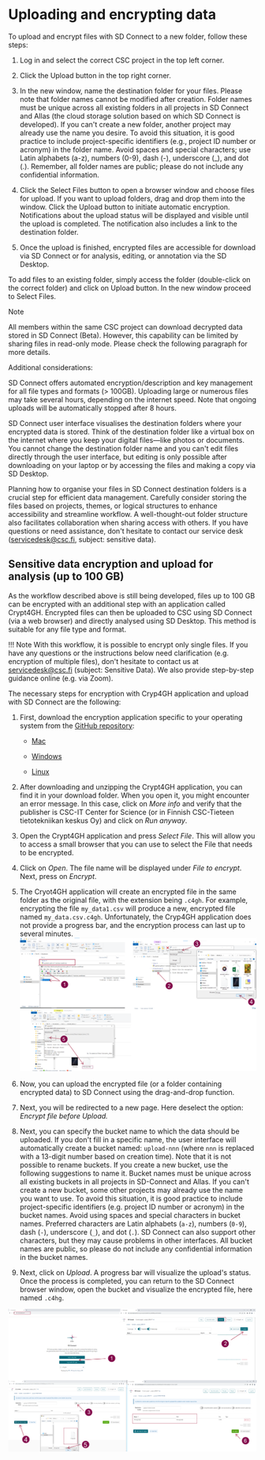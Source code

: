 # Uploading and encrypting data

To upload and encrypt files with SD Connect to a new folder, follow these steps:

1) Log in and select the correct CSC project in the top left corner.

2) Click the Upload button in the top right corner.

3) In the new window, name the destination folder for your files. Please note that folder names cannot be modified after creation. Folder names must be unique across all existing folders in all projects in SD Connect and Allas (the cloud storage solution based on which SD Connect is developed). If you can't create a new folder, another project may already use the name you desire. To avoid this situation, it is good practice to include project-specific identifiers (e.g., project ID number or acronym) in the folder name. Avoid spaces and special characters; use Latin alphabets (a-z), numbers (0-9), dash (-), underscore (_), and dot (.). Remember, all folder names are public; please do not include any confidential information.

4) Click the Select Files button to open a browser window and choose files for upload. If you want to upload folders, drag and drop them into the window. Click the Upload button to initiate automatic encryption. Notifications about the upload status will be displayed and visible until the upload is completed. The notification also includes a link to the destination folder.

3) Once the upload is finished, encrypted files are accessible for download via SD Connect or for analysis, editing, or annotation via the SD Desktop.

To add files to an existing folder, simply access the folder (double-click on the correct folder) and click on Upload button. In the new window proceed to Select Files.

Note

All members within the same CSC project can download decrypted data stored in SD Connect (Beta). However, this capability can be limited by sharing files in read-only mode. Please check the following paragraph for more details.

Additional considerations:

SD Connect offers automated encryption/description and key management for all file types and formats (> 100GB). Uploading large or numerous files may take several hours, depending on the internet speed. Note that ongoing uploads will be automatically stopped after 8 hours.

SD Connect user interface visualises the destination folders where your encrypted data is stored. Think of the destination folder like a virtual box on the internet where you keep your digital files—like photos or documents. You cannot change the destination folder name and you can't edit files directly through the user interface, but editing is only possible after downloading on your laptop or by accessing the files and making a copy via SD Desktop.

Planning how to organise your files in SD Connect destination folders is a crucial step for efficient data management. Carefully consider storing the files based on projects, themes, or logical structures to enhance accessibility and streamline workflow. A well-thought-out folder structure also facilitates collaboration when sharing access with others. If you have questions or need assistance, don't hesitate to contact our service desk (servicedesk@csc.fi, subject: sensitive data).
## Sensitive data encryption and upload for analysis (up to 100 GB) 

As the workflow described above is still being developed, files up to 100 GB can be encrypted with an additional step with an application called Crypt4GH. Encrypted files can then be uploaded to CSC using SD Connect (via a web browser) and directly analysed using SD Desktop. This method is suitable for any file type and format. 

!!! Note
    With this workflow, it is possible to encrypt only single files. If you have any questions or the instructions below need clarification (e.g. encryption of multiple files), don't hesitate to contact us at servicedesk@csc.fi (subject: Sensitive Data). We also provide step-by-step guidance online (e.g. via Zoom). 


The necessary steps for encryption with Cryp4GH application and upload with SD Connect are the following: 

1. First, download the encryption application specific to your operating system from the [GitHub repository](https://github.com/CSCfi/crypt4gh-gui):

      * [Mac](https://github.com/CSCfi/crypt4gh-gui/releases/download/v1.3.0/crypt4gh-gui-python3.10-macos-amd64.zip)

      * [Windows](https://github.com/CSCfi/crypt4gh-gui/releases/download/v1.3.0/crypt4gh-gui-python3.10-windows-amd64.zip)

      * [Linux](https://github.com/CSCfi/crypt4gh-gui/releases/download/v1.3.0/crypt4gh-gui-python3.10-linux-amd64.zip)

2. After downloading and unzipping the Crypt4GH application, you can find it in your download folder. When you open it, you might encounter an error message. In this case, click on _More info_ and verify that the publisher is CSC-IT Center for Science (or in Finnish CSC-Tieteen tietotekniikan keskus Oy) and click on _Run anyway_.

3. Open the Crypt4GH application and press _Select File_. This will allow you to access a small browser that you can use to select the File that needs to be encrypted.  

4. Click on _Open_. The file name will be displayed under _File to encrypt_. Next, press on _Encrypt_.

5. The Cryot4GH application will create an encrypted file in the same folder as the original file, with the extension being `.c4gh`. For example, encrypting the file `my_data1.csv` will produce a new, encrypted file named `my_data.csv.c4gh`. Unfortunately, the Cryp4GH application does not provide a progress bar, and the encryption process can last up to several minutes.
[![SDConnect-cryp4ghapplication](images/connect/connect_encryption_large.png)](images/connect/connect_encryption_large.png)

6. Now, you can upload the encrypted file (or a folder containing encrypted data) to SD Connect using the drag-and-drop function.

7. Next, you will be redirected to a new page. Here deselect the option: _Encrypt file before Upload._

8. Next, you can specify the bucket name to which the data should be uploaded. If you don't fill in a specific name, the user interface will automatically create a bucket named: `upload-nnn` (where `nnn` is replaced with a 13-digit number based on creation time). Note that it is not possible to rename buckets.
If you create a new bucket, use the following suggestions to name it. Bucket names must be unique across all existing buckets in all projects in SD-Connect and Allas. If you can't create a new bucket, some other projects may already use the name you want to use. To avoid this situation, it is good practice to include project-specific identifiers (e.g. project ID number or acronym) in the bucket names. Avoid using spaces and special characters in bucket names. Preferred characters are Latin alphabets (`a-z`), numbers (`0-9`), dash (`-`), underscore (`_`), and dot (`.`). SD Connect can also support other characters, but they may cause problems in other interfaces. All bucket names are public, so please do not include any confidential information in the bucket names.

9. Next, click on _Upload_. A progress bar will visualize the upload's status. Once the process is completed, you can return to the SD Connect browser window, open the bucket and visualize the encrypted file, here named `.c4hg`.

[![SDConnect-upload-encrypted](images/connect/connect_encryption_large_upload.png)](images/connect/connect_encryption_large_upload.png)
